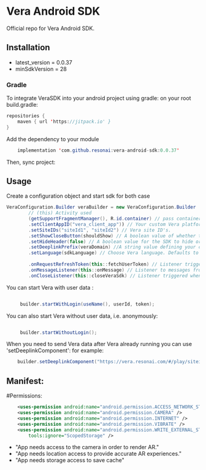 # Vera Android SDK 

Official repo for Vera Android SDK.

## Installation
- latest_version = 0.0.37
- minSdkVersion = 28

### Gradle

To integrate VeraSDK into your android project using gradle: 
on your root build.gradle:

```java
repositories {
    maven { url 'https://jitpack.io' }
}
```

Add the dependency to your module
```java
    implementation 'com.github.resonai:vera-android-sdk:0.0.37'
```

Then, sync project:

## Usage 
  Create a configuration object and start sdk for both case

```java
VeraConfiguration.Builder veraBuilder = new VeraConfiguration.Builder
        // (this) Activity used
        (getSupportFragmentManager(), R.id.container) // pass container for fragment
        .setClientAppID("vera_client_app")) // Your custom Vera platform ID.
        .setSiteIDs("siteId1", "siteId2") // Vera site ID's.
        .setShowCloseButton(shouldShow) // A boolean value of whether the SDK should show its own close button. Default to 'true'
        .setHideHeader(false) // A boolean value for the SDK to hide or show the default header. Defaults to `false`
        .setDeeplinkPrefix(veraDomain) //A string value defining your custom "deepLinkPrefix". Used when generating deep links that you can pass into Vera and should open your app.
        .setLanguage(sdkLanguage) // Choose Vera language. Defaults to `en` (English)
        
        .onRequestRefreshToken(this::fetchUserToken) // Listener triggered when user token need refresh
        .onMessageListener(this::onMessage) // Listener to messages from Vera and implement logic for them
        .onCloseListener(this::closeVeraSdk) // Listener triggered when Vera closed
```

You can start Vera with user data :

```java

     builder.startWithLogin(useName(), userId, token);
```

You can also start Vera without user data, i.e. anonymously:

```java

     builder.startWithoutLogin();
```
When you need to send Vera data after Vera already running you can use 'setDeeplinkComponent':
for example:

```java
    builder.setDeeplinkComponent("https://vera.resonai.com/#/play/siteid/com.resonai.navigation/poseId")
```

## Manifest: 

#Permissions: 

```xml
    <uses-permission android:name="android.permission.ACCESS_NETWORK_STATE" />
    <uses-permission android:name="android.permission.CAMERA" />
    <uses-permission android:name="android.permission.INTERNET" />
    <uses-permission android:name="android.permission.VIBRATE" />
    <uses-permission android:name="android.permission.WRITE_EXTERNAL_STORAGE"
        tools:ignore="ScopedStorage" />
```

* "App needs access to the camera in order to render AR."
* "App needs location access to provide accurate AR experiences."
* "App needs storage access to save cache"